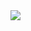  <img style="display: inline-block; box-shadow: none; border: none; background: none" src="http://pkj.no/wp-content/uploads/2016/02/wercker.png">
